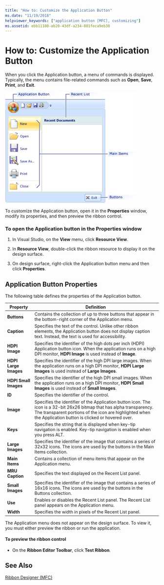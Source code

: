 ```yaml
---
title: "How to: Customize the Application Button"
ms.date: "11/19/2018"
helpviewer_keywords: ["application button [MFC], customizing"]
ms.assetid: ebb11180-ab20-43df-a234-801feca9eb38
---
```

# How to: Customize the Application Button

When you click the Application button, a menu of commands is displayed. Typically, the menu contains file-related commands such as **Open**, **Save**, **Print**, and **Exit**.

![MFC Ribbon Application Button](../mfc/media/application_button.png "MFC Ribbon Application Button")

To customize the Application button, open it in the **Properties** window, modify its properties, and then preview the ribbon control.

### To open the Application button in the Properties window

1. In Visual Studio, on the **View** menu, click **Resource View**.

1. In **Resource View**, double-click the ribbon resource to display it on the design surface.

1. On design surface, right-click the Application button menu and then click **Properties**.

## Application Button Properties

The following table defines the properties of the Application button.

|Property|Definition|
|--------------|----------------|
|**Buttons**|Contains the collection of up to three buttons that appear in the bottom-right corner of the Application menu.|
|**Caption**|Specifies the text of the control. Unlike other ribbon elements, the Application button does not display caption text. Instead, the text is used for accessibility.|
|**HDPI Image**|Specifies the identifier of the high dots per inch (HDPI) Application button icon. When the application runs on a high DPI monitor, **HDPI Image** is used instead of **Image**.|
|**HDPI Large Images**|Specifies the identifier of the high DPI large images. When the application runs on a high DPI monitor, **HDPI Large Images** is used instead of **Large Images**.|
|**HDPI Small Images**|Specifies the identifier of the high DPI small images. When the application runs on a high DPI monitor, **HDPI Small Images** is used instead of **Small Images**.|
|**ID**|Specifies the identifier of the control.|
|**Image**|Specifies the identifier of the Application button icon. The icon is a 32-bit 26x26 bitmap that has alpha transparency. The transparent portions of the icon are highlighted when the Application button is clicked or hovered over.|
|**Keys**|Specifies the string that is displayed when key-tip navigation is enabled. Key-tip navigation is enabled when you press ALT.|
|**Large Images**|Specifies the identifier of the image that contains a series of 32x32 icons. The icons are used by the buttons in the Main Items collection.|
|**Main Items**|Contains a collection of menu items that appear on the Application menu.|
|**MRU Caption**|Specifies the text displayed on the Recent List panel.|
|**Small Images**|Specifies the identifier of the image that contains a series of 16x16 icons. The icons are used by the buttons in the Buttons collection.|
|**Use**|Enables or disables the Recent List panel. The Recent List panel appears on the Application menu.|
|**Width**|Specifies the width in pixels of the Recent List panel.|

The Application menu does not appear on the design surface. To view it, you must either preview the ribbon or run the application.

#### To preview the ribbon control

- On the **Ribbon Editor Toolbar**, click **Test Ribbon**.

## See Also

[Ribbon Designer (MFC)](../mfc/ribbon-designer-mfc.md)
